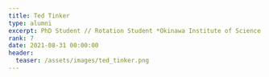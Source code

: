 ```yaml
---
title: Ted Tinker
type: alumni
excerpt: PhD Student // Rotation Student *Okinawa Institute of Science and Technology*
rank: 7
date: 2021-08-31 00:00:00
header:
  teaser: /assets/images/ted_tinker.png
---
```

